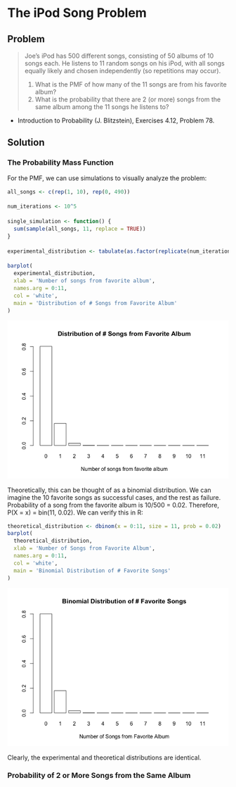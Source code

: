 The iPod Song Problem
================

Problem
-------

> Joe’s iPod has 500 different songs, consisting of 50 albums of 10 songs each. He listens to 11 random songs on his iPod, with all songs equally likely and chosen independently (so repetitions may occur).
>
> 1.  What is the PMF of how many of the 11 songs are from his favorite album?
> 2.  What is the probability that there are 2 (or more) songs from the same album among the 11 songs he listens to?

-   Introduction to Probability (J. Blitzstein), Exercises 4.12, Problem 78.

Solution
--------

### The Probability Mass Function

For the PMF, we can use simulations to visually analyze the problem:

``` r
all_songs <- c(rep(1, 10), rep(0, 490))

num_iterations <- 10^5

single_simulation <- function() {
  sum(sample(all_songs, 11, replace = TRUE))
}

experimental_distribution <- tabulate(as.factor(replicate(num_iterations, single_simulation())), nbins=12) / num_iterations

barplot(
  experimental_distribution, 
  xlab = 'Number of songs from favorite album', 
  names.arg = 0:11,
  col = 'white',
  main = 'Distribution of # Songs from Favorite Album'
)
```

![](iPodSongProblem_files/figure-markdown_github-ascii_identifiers/unnamed-chunk-1-1.png)

Theoretically, this can be thought of as a binomial distribution. We can imagine the 10 favorite songs as successful cases, and the rest as failure. Probability of a song from the favorite album is 10/500 = 0.02. Therefore, P(X = x) = bin(11, 0.02). We can verify this in R:

``` r
theoretical_distribution <- dbinom(x = 0:11, size = 11, prob = 0.02)
barplot(
  theoretical_distribution,
  xlab = 'Number of Songs from Favorite Album', 
  names.arg = 0:11,
  col = 'white',
  main = 'Binomial Distribution of # Favorite Songs'
)
```

![](iPodSongProblem_files/figure-markdown_github-ascii_identifiers/unnamed-chunk-2-1.png)

Clearly, the experimental and theoretical distributions are identical.

### Probability of 2 or More Songs from the Same Album
